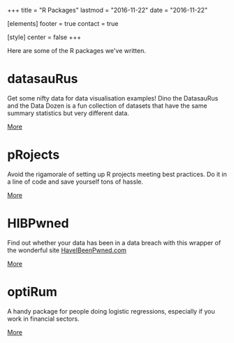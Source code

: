 +++
title = "R Packages"
lastmod = "2016-11-22"
date = "2016-11-22"

[elements]
  footer = true
  contact = true



[style]
  center = false
+++

Here are some of the R packages we've written.

# datasauRus
Get some nifty data for data visualisation examples! Dino the DatasauRus and the Data Dozen is a fun collection of datasets that have the same summary statistics but very different data.

<a class="btn btn-primary" href="//lockelife.com/datasauRus" role="button">More</a>

# pRojects
Avoid the rigamorale of setting up R projects meeting best practices. Do it in a line of code and save yourself tons of hassle.

<a class="btn btn-primary" href="//lockelife.com/pRojects" role="button">More</a>

# HIBPwned
Find out whether your data has been in a data breach with this wrapper of the wonderful site [HaveIBeenPwned.com](//HaveIBeenPwned.com)

<a class="btn btn-primary" href="//lockelife.com/HIBPwned" role="button">More</a>

# optiRum
A handy package for people doing logistic regressions, especially if you work in financial sectors.

<a class="btn btn-primary" href="//lockelife.com/optiRum" role="button">More</a>